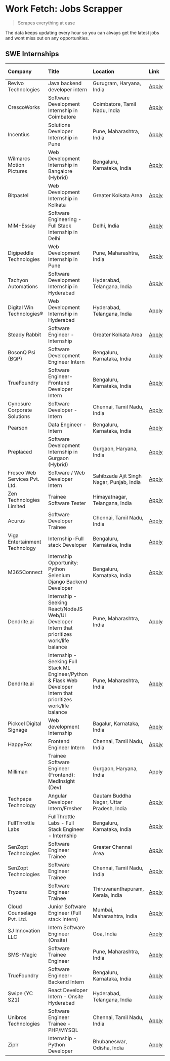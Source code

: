 # Work Fetch: Jobs Scrapper
> Scrapes everything at ease

The data keeps updating every hour so you can always get the latest jobs and wont miss out on any opportunities.

## SWE Internships
<!--START_SECTION:workfetch-->
| Company                       | Title                                                                                                              | Location                                  | Link                                                                                                                                                                                                                                                                                                                            | Date Posted   |
|:------------------------------|:-------------------------------------------------------------------------------------------------------------------|:------------------------------------------|:--------------------------------------------------------------------------------------------------------------------------------------------------------------------------------------------------------------------------------------------------------------------------------------------------------------------------------|:--------------|
| Revivo Technologies           | Java backend developer intern                                                                                      | Gurugram, Haryana, India                  | [Apply](https://in.linkedin.com/jobs/view/java-backend-developer-intern-at-revivo-technologies-3906034446?position=42&pageNum=0&refId=qdZCf%2FOfWEKBbNitdhSvzw%3D%3D&trackingId=%2BhfUAlRWGOlIgalJyDR1Jg%3D%3D&trk=public_jobs_jserp-result_search-card)                                                                        | 2024-04-19    |
| CrescoWorks                   | Software Development Internship in Coimbatore                                                                      | Coimbatore, Tamil Nadu, India             | [Apply](https://in.linkedin.com/jobs/view/software-development-internship-in-coimbatore-at-crescoworks-3904327953?position=6&pageNum=0&refId=qdZCf%2FOfWEKBbNitdhSvzw%3D%3D&trackingId=203W9I4XLPZgBDNT4H%2BXuQ%3D%3D&trk=public_jobs_jserp-result_search-card)                                                                 | 2024-04-17    |
| Incentius                     | Solutions Developer Internship in Pune                                                                             | Pune, Maharashtra, India                  | [Apply](https://in.linkedin.com/jobs/view/solutions-developer-internship-in-pune-at-incentius-3904329499?position=13&pageNum=0&refId=qdZCf%2FOfWEKBbNitdhSvzw%3D%3D&trackingId=XLDQMEov%2F9eZntoEpP%2Fqbw%3D%3D&trk=public_jobs_jserp-result_search-card)                                                                       | 2024-04-17    |
| Wilmarcs Motion Pictures      | Web Development Internship in Bangalore (Hybrid)                                                                   | Bengaluru, Karnataka, India               | [Apply](https://in.linkedin.com/jobs/view/web-development-internship-in-bangalore-hybrid-at-wilmarcs-motion-pictures-3904333111?position=40&pageNum=0&refId=qdZCf%2FOfWEKBbNitdhSvzw%3D%3D&trackingId=0snTrVU1e8e6WmNnPyo17A%3D%3D&trk=public_jobs_jserp-result_search-card)                                                    | 2024-04-17    |
| Bitpastel                     | Web Development Internship in Kolkata                                                                              | Greater Kolkata Area                      | [Apply](https://in.linkedin.com/jobs/view/web-development-internship-in-kolkata-at-bitpastel-3903194722?position=57&pageNum=0&refId=qdZCf%2FOfWEKBbNitdhSvzw%3D%3D&trackingId=KRBTVoyB6dsAkyd8h3ZWkA%3D%3D&trk=public_jobs_jserp-result_search-card)                                                                            | 2024-04-16    |
| MiM-Essay                     | Software Engineering - Full Stack Internship in Delhi                                                              | Delhi, India                              | [Apply](https://in.linkedin.com/jobs/view/software-engineering-full-stack-internship-in-delhi-at-mim-essay-3901647332?position=16&pageNum=0&refId=qdZCf%2FOfWEKBbNitdhSvzw%3D%3D&trackingId=cJZl6QTR3uX78nPskWe6wg%3D%3D&trk=public_jobs_jserp-result_search-card)                                                              | 2024-04-15    |
| Digipeddle Technologies       | Web Development Internship in Pune                                                                                 | Pune, Maharashtra, India                  | [Apply](https://in.linkedin.com/jobs/view/web-development-internship-in-pune-at-digipeddle-technologies-3898605884?position=37&pageNum=0&refId=qdZCf%2FOfWEKBbNitdhSvzw%3D%3D&trackingId=BTCol9fzbu52P4nAohoi5g%3D%3D&trk=public_jobs_jserp-result_search-card)                                                                 | 2024-04-13    |
| Tachyon Automations           | Software Development Internship in Hyderabad                                                                       | Hyderabad, Telangana, India               | [Apply](https://in.linkedin.com/jobs/view/software-development-internship-in-hyderabad-at-tachyon-automations-3896969464?position=23&pageNum=0&refId=qdZCf%2FOfWEKBbNitdhSvzw%3D%3D&trackingId=Xz97PQiTFKvRTqkao6bmuw%3D%3D&trk=public_jobs_jserp-result_search-card)                                                           | 2024-04-12    |
| Digital Win Technologies®     | Web Development Internship in Hyderabad                                                                            | Hyderabad, Telangana, India               | [Apply](https://in.linkedin.com/jobs/view/web-development-internship-in-hyderabad-at-digital-win-technologies%C2%AE-3893193501?position=49&pageNum=0&refId=qdZCf%2FOfWEKBbNitdhSvzw%3D%3D&trackingId=Z42hhb%2FDjv4HbuAgqCi28g%3D%3D&trk=public_jobs_jserp-result_search-card)                                                   | 2024-04-10    |
| Steady Rabbit                 | Software Engineer - Internship                                                                                     | Greater Kolkata Area                      | [Apply](https://in.linkedin.com/jobs/view/software-engineer-internship-at-steady-rabbit-3885171077?position=4&pageNum=0&refId=qdZCf%2FOfWEKBbNitdhSvzw%3D%3D&trackingId=8X8fXGcG951RjClVV4KBHA%3D%3D&trk=public_jobs_jserp-result_search-card)                                                                                  | 2024-04-08    |
| BosonQ Psi (BQP)              | Software Development Engineer Intern                                                                               | Bengaluru, Karnataka, India               | [Apply](https://in.linkedin.com/jobs/view/software-development-engineer-intern-at-bosonq-psi-bqp-3888328596?position=22&pageNum=0&refId=qdZCf%2FOfWEKBbNitdhSvzw%3D%3D&trackingId=i4N46alRJWcXj0BKSG5uqw%3D%3D&trk=public_jobs_jserp-result_search-card)                                                                        | 2024-04-06    |
| TrueFoundry                   | Software Engineer- Frontend Developer Intern                                                                       | Bengaluru, Karnataka, India               | [Apply](https://in.linkedin.com/jobs/view/software-engineer-frontend-developer-intern-at-truefoundry-3887320206?position=12&pageNum=0&refId=qdZCf%2FOfWEKBbNitdhSvzw%3D%3D&trackingId=6HpVdcurvdizJz%2F8hvzHiQ%3D%3D&trk=public_jobs_jserp-result_search-card)                                                                  | 2024-04-05    |
| Cynosure Corporate Solutions  | Software Developer -Intern                                                                                         | Chennai, Tamil Nadu, India                | [Apply](https://in.linkedin.com/jobs/view/software-developer-intern-at-cynosure-corporate-solutions-3884767755?position=14&pageNum=0&refId=qdZCf%2FOfWEKBbNitdhSvzw%3D%3D&trackingId=i0tE9V9vG7q44nLf8R%2B9FA%3D%3D&trk=public_jobs_jserp-result_search-card)                                                                   | 2024-04-04    |
| Pearson                       | Data Engineer - Intern                                                                                             | Bengaluru, Karnataka, India               | [Apply](https://in.linkedin.com/jobs/view/data-engineer-intern-at-pearson-3884561204?position=60&pageNum=0&refId=qdZCf%2FOfWEKBbNitdhSvzw%3D%3D&trackingId=MHX%2B4wkbF2eajuYUZTVKNQ%3D%3D&trk=public_jobs_jserp-result_search-card)                                                                                             | 2024-04-04    |
| Preplaced                     | Software Development Internship in Gurgaon (Hybrid)                                                                | Gurgaon, Haryana, India                   | [Apply](https://in.linkedin.com/jobs/view/software-development-internship-in-gurgaon-hybrid-at-preplaced-3880567870?position=18&pageNum=0&refId=qdZCf%2FOfWEKBbNitdhSvzw%3D%3D&trackingId=rUzzePNiuopyZONR5B47UA%3D%3D&trk=public_jobs_jserp-result_search-card)                                                                | 2024-04-01    |
| Fresco Web Services Pvt. Ltd. | Software / Web Developer Intern                                                                                    | Sahibzada Ajit Singh Nagar, Punjab, India | [Apply](https://in.linkedin.com/jobs/view/software-web-developer-intern-at-fresco-web-services-pvt-ltd-3880552598?position=50&pageNum=0&refId=qdZCf%2FOfWEKBbNitdhSvzw%3D%3D&trackingId=T3fzUtCaX1iNYH2sLkmfjw%3D%3D&trk=public_jobs_jserp-result_search-card)                                                                  | 2024-04-01    |
| Zen Technologies Limited      | Trainee Software  Tester                                                                                           | Himayatnagar, Telangana, India            | [Apply](https://in.linkedin.com/jobs/view/trainee-software-tester-at-zen-technologies-limited-3872100214?position=9&pageNum=0&refId=qdZCf%2FOfWEKBbNitdhSvzw%3D%3D&trackingId=%2B6aQCltkiO8Ninlpvch5%2FQ%3D%3D&trk=public_jobs_jserp-result_search-card)                                                                        | 2024-03-26    |
| Acurus                        | Software Developer Trainee                                                                                         | Chennai, Tamil Nadu, India                | [Apply](https://in.linkedin.com/jobs/view/software-developer-trainee-at-acurus-3871400616?position=15&pageNum=0&refId=qdZCf%2FOfWEKBbNitdhSvzw%3D%3D&trackingId=WsbNiNF%2F%2FUehgLxb5d1C9Q%3D%3D&trk=public_jobs_jserp-result_search-card)                                                                                      | 2024-03-26    |
| Viga Entertainment Technology | Internship-Full stack Developer                                                                                    | Bengaluru, Karnataka, India               | [Apply](https://in.linkedin.com/jobs/view/internship-full-stack-developer-at-viga-entertainment-technology-3870669789?position=19&pageNum=0&refId=qdZCf%2FOfWEKBbNitdhSvzw%3D%3D&trackingId=nvieaFhBocrwvTbqF%2FYTzg%3D%3D&trk=public_jobs_jserp-result_search-card)                                                            | 2024-03-25    |
| M365Connect                   | Internship Opportunity: Python Selenium Django Backend Developer                                                   | Bengaluru, Karnataka, India               | [Apply](https://in.linkedin.com/jobs/view/internship-opportunity-python-selenium-django-backend-developer-at-m365connect-3868219387?position=59&pageNum=0&refId=qdZCf%2FOfWEKBbNitdhSvzw%3D%3D&trackingId=AB68FisvVxvZqjDFyXY%2FZQ%3D%3D&trk=public_jobs_jserp-result_search-card)                                              | 2024-03-24    |
| Dendrite.ai                   | Internship - Seeking React/NodeJS Web/UI Developer Intern that prioritizes work/life balance                       | Pune, Maharashtra, India                  | [Apply](https://in.linkedin.com/jobs/view/internship-seeking-react-nodejs-web-ui-developer-intern-that-prioritizes-work-life-balance-at-dendrite-ai-3853583200?position=30&pageNum=0&refId=qdZCf%2FOfWEKBbNitdhSvzw%3D%3D&trackingId=%2Func0kEuPAu2ZWDS6nKuWQ%3D%3D&trk=public_jobs_jserp-result_search-card)                   | 2024-03-12    |
| Dendrite.ai                   | Internship - Seeking Full Stack ML Engineer/Python & Flask Web Developer Intern that prioritizes work/life balance | Pune, Maharashtra, India                  | [Apply](https://in.linkedin.com/jobs/view/internship-seeking-full-stack-ml-engineer-python-flask-web-developer-intern-that-prioritizes-work-life-balance-at-dendrite-ai-3853583202?position=56&pageNum=0&refId=qdZCf%2FOfWEKBbNitdhSvzw%3D%3D&trackingId=5C7jlHH9BSl8GNBKyxfGrw%3D%3D&trk=public_jobs_jserp-result_search-card) | 2024-03-12    |
| Pickcel Digital Signage       | Web development Internship                                                                                         | Bagalur, Karnataka, India                 | [Apply](https://in.linkedin.com/jobs/view/web-development-internship-at-pickcel-digital-signage-3849506118?position=47&pageNum=0&refId=qdZCf%2FOfWEKBbNitdhSvzw%3D%3D&trackingId=jmgKvkdj8uLayGUKvUcCxA%3D%3D&trk=public_jobs_jserp-result_search-card)                                                                         | 2024-03-08    |
| HappyFox                      | Frontend Engineer Intern                                                                                           | Chennai, Tamil Nadu, India                | [Apply](https://in.linkedin.com/jobs/view/frontend-engineer-intern-at-happyfox-3848357951?position=46&pageNum=0&refId=qdZCf%2FOfWEKBbNitdhSvzw%3D%3D&trackingId=nEPdALrrQY%2BGvWKN%2BpIZeg%3D%3D&trk=public_jobs_jserp-result_search-card)                                                                                      | 2024-03-07    |
| Milliman                      | Trainee Software Engineer (Frontend): MedInsight (Dev)                                                             | Gurgaon, Haryana, India                   | [Apply](https://in.linkedin.com/jobs/view/trainee-software-engineer-frontend-medinsight-dev-at-milliman-3792874280?position=8&pageNum=0&refId=qdZCf%2FOfWEKBbNitdhSvzw%3D%3D&trackingId=BxYOi4aOd%2FQlwL2J2415aA%3D%3D&trk=public_jobs_jserp-result_search-card)                                                                | 2024-03-01    |
| Techpapa Technology           | Angular Developer Intern/Fresher                                                                                   | Gautam Buddha Nagar, Uttar Pradesh, India | [Apply](https://in.linkedin.com/jobs/view/angular-developer-intern-fresher-at-techpapa-technology-3834305862?position=53&pageNum=0&refId=qdZCf%2FOfWEKBbNitdhSvzw%3D%3D&trackingId=2QDtb9p%2BvnvWDzrgeuJMug%3D%3D&trk=public_jobs_jserp-result_search-card)                                                                     | 2024-02-20    |
| FullThrottle Labs             | FullThrottle Labs - Full Stack Engineer - Internship                                                               | Bengaluru, Karnataka, India               | [Apply](https://in.linkedin.com/jobs/view/fullthrottle-labs-full-stack-engineer-internship-at-fullthrottle-labs-3829636016?position=51&pageNum=0&refId=qdZCf%2FOfWEKBbNitdhSvzw%3D%3D&trackingId=7K2MxyA1aYJ5ZVS3NTyefA%3D%3D&trk=public_jobs_jserp-result_search-card)                                                         | 2024-02-17    |
| SenZopt Technologies          | Software Engineer Trainee                                                                                          | Greater Chennai Area                      | [Apply](https://in.linkedin.com/jobs/view/software-engineer-trainee-at-senzopt-technologies-3827688781?position=28&pageNum=0&refId=qdZCf%2FOfWEKBbNitdhSvzw%3D%3D&trackingId=N%2F%2B0tSTZRbMyZ9GxgbkoPA%3D%3D&trk=public_jobs_jserp-result_search-card)                                                                         | 2024-02-12    |
| SenZopt Technologies          | Software Engineer Trainee                                                                                          | Chennai, Tamil Nadu, India                | [Apply](https://in.linkedin.com/jobs/view/software-engineer-trainee-at-senzopt-technologies-3827686880?position=45&pageNum=0&refId=qdZCf%2FOfWEKBbNitdhSvzw%3D%3D&trackingId=nxwuMejPHVa%2F9usIN0wu6A%3D%3D&trk=public_jobs_jserp-result_search-card)                                                                           | 2024-02-12    |
| Tryzens                       | Software Engineer Trainee                                                                                          | Thiruvananthapuram, Kerala, India         | [Apply](https://in.linkedin.com/jobs/view/software-engineer-trainee-at-tryzens-3809363491?position=29&pageNum=0&refId=qdZCf%2FOfWEKBbNitdhSvzw%3D%3D&trackingId=MITmOzi3ViOjjTg3nJz0AQ%3D%3D&trk=public_jobs_jserp-result_search-card)                                                                                          | 2024-01-18    |
| Cloud Counselage Pvt. Ltd.    | Junior Software Engineer (Full stack Intern)                                                                       | Mumbai, Maharashtra, India                | [Apply](https://in.linkedin.com/jobs/view/junior-software-engineer-full-stack-intern-at-cloud-counselage-pvt-ltd-3803132814?position=24&pageNum=0&refId=qdZCf%2FOfWEKBbNitdhSvzw%3D%3D&trackingId=Zk%2BRlHHW4S2cHSgog06KvA%3D%3D&trk=public_jobs_jserp-result_search-card)                                                      | 2024-01-11    |
| SJ Innovation LLC             | Intern Software Engineer (Onsite)                                                                                  | Goa, India                                | [Apply](https://in.linkedin.com/jobs/view/intern-software-engineer-onsite-at-sj-innovation-llc-3799959011?position=39&pageNum=0&refId=qdZCf%2FOfWEKBbNitdhSvzw%3D%3D&trackingId=Z8YL4b84mtBFasD77fTkzA%3D%3D&trk=public_jobs_jserp-result_search-card)                                                                          | 2024-01-11    |
| SMS-Magic                     | Software Trainee Engineer                                                                                          | Pune, Maharashtra, India                  | [Apply](https://in.linkedin.com/jobs/view/software-trainee-engineer-at-sms-magic-3761409781?position=25&pageNum=0&refId=qdZCf%2FOfWEKBbNitdhSvzw%3D%3D&trackingId=K%2Bm7L8tXVeQcTRfca%2B01UQ%3D%3D&trk=public_jobs_jserp-result_search-card)                                                                                    | 2023-11-16    |
| TrueFoundry                   | Software Engineer-Backend Intern                                                                                   | Bengaluru, Karnataka, India               | [Apply](https://in.linkedin.com/jobs/view/software-engineer-backend-intern-at-truefoundry-3779508170?position=26&pageNum=0&refId=qdZCf%2FOfWEKBbNitdhSvzw%3D%3D&trackingId=tKC1%2FQTNu1fTHqc1zPPV2w%3D%3D&trk=public_jobs_jserp-result_search-card)                                                                             | 2023-11-10    |
| Swipe (YC S21)                | React Developer Intern - Onsite Hyderabad                                                                          | Hyderabad, Telangana, India               | [Apply](https://in.linkedin.com/jobs/view/react-developer-intern-onsite-hyderabad-at-swipe-yc-s21-3737600089?position=33&pageNum=0&refId=qdZCf%2FOfWEKBbNitdhSvzw%3D%3D&trackingId=fYz9XdJvAehlQRR9TuwerA%3D%3D&trk=public_jobs_jserp-result_search-card)                                                                       | 2023-10-13    |
| Unibros Technologies          | Software Engineer Trainee - PHP/MYSQL                                                                              | Chennai, Tamil Nadu, India                | [Apply](https://in.linkedin.com/jobs/view/software-engineer-trainee-php-mysql-at-unibros-technologies-3656599241?position=31&pageNum=0&refId=qdZCf%2FOfWEKBbNitdhSvzw%3D%3D&trackingId=nqx2eOM5Ouo2dA1xby9wLQ%3D%3D&trk=public_jobs_jserp-result_search-card)                                                                   | 2023-06-12    |
| Ziplr                         | Internship - Python Developer                                                                                      | Bhubaneswar, Odisha, India                | [Apply](https://in.linkedin.com/jobs/view/internship-python-developer-at-ziplr-3645677592?position=55&pageNum=0&refId=qdZCf%2FOfWEKBbNitdhSvzw%3D%3D&trackingId=wwf%2BudZeSFnmkgTsj%2F4Xcg%3D%3D&trk=public_jobs_jserp-result_search-card)                                                                                      | 2023-06-02    |
<!--END_SECTION:workfetch-->
